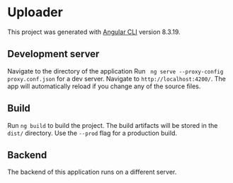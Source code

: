 # Uploader

This project was generated with [Angular CLI](https://github.com/angular/angular-cli) version 8.3.19.

## Development server

Navigate to the directory of the application
Run ` ng serve --proxy-config proxy.conf.json` for a dev server. Navigate to `http://localhost:4200/`. The app will automatically reload if you change any of the source files.

## Build

Run `ng build` to build the project. The build artifacts will be stored in the `dist/` directory. Use the `--prod` flag for a production build.

## Backend
 
The backend of this application runs on a different server.
